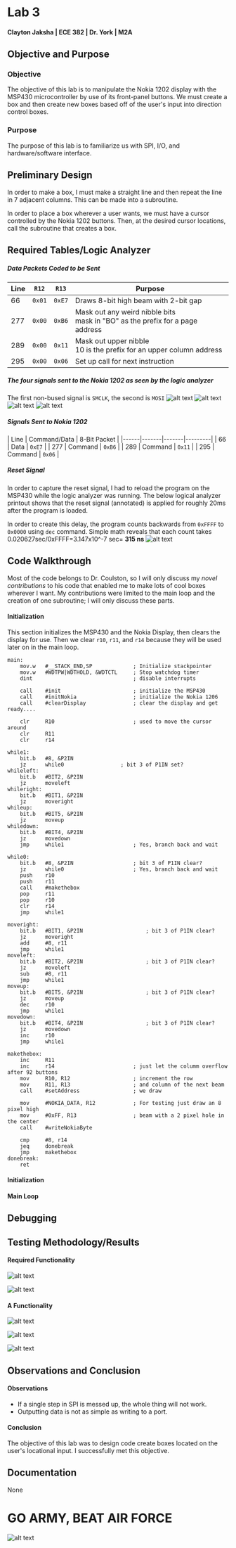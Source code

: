 Lab 3
====
#### Clayton Jaksha | ECE 382 | Dr. York | M2A

## Objective and Purpose
### Objective

The objective of this lab is to manipulate the Nokia 1202 display with the MSP430 microcontroller by use of its front-panel buttons. We must create a box and then create new boxes based off of the user's input into direction control boxes.

### Purpose

The purpose of this lab is to familiarize us with SPI, I/O, and hardware/software interface.

## Preliminary Design

In order to make a box, I must make a straight line and then repeat the line in 7 adjacent columns. This can be made into a subroutine.

In order to place a box wherever a user wants, we must have a cursor controlled by the Nokia 1202 buttons. Then, at the desired cursor locations, call the subroutine that creates a box.

## Required Tables/Logic Analyzer

##### Data Packets Coded to be Sent
| Line | `R12` | `R13` | Purpose |
|------|-------|-------|---------|
| 66 | `0x01` | `0xE7` | Draws 8-bit high beam with 2-bit gap |
| 277 | `0x00` | `0xB6` | Mask out any weird nibble bits <br> mask in "BO" as the prefix for a page address |
| 289 | `0x00` | `0x11` | Mask out upper nibble <br> 10 is the prefix for an upper column address |
| 295 | `0x00` | `0x06` | Set up call for next instruction |

##### The four signals sent to the Nokia 1202 as seen by the logic analyzer
The first non-bused signal is `SMCLK`, the second is `MOSI`
![alt text](http://i.imgur.com/beL5Rfg.jpg "1st Signal")
![alt text](http://i.imgur.com/YfaUCrU.jpg "2nd Signal")
![alt text](http://i.imgur.com/Al6VBRp.jpg "3rd Signal")
![alt text](http://i.imgur.com/xX3yULg.jpg "4th Signal")

##### Signals Sent to Nokia 1202
| Line | Command/Data | 8-Bit Packet |
|------|-------|-------|---------|
| 66 | Data | `0xE7` |
| 277 | Command | `0xB6` |
| 289 | Command | `0x11` |
| 295 | Command | `0x06` |


##### Reset Signal
In order to capture the reset signal, I had to reload the program on the MSP430 while the logic analyzer was running. The below logical analyzer printout shows that the reset signal (annotated) is applied for roughly 20ms after the program is loaded.

In order to create this delay, the program counts backwards from `0xFFFF` to `0x0000` using `dec` command. Simple math reveals that each count takes 0.020627sec/0xFFFF=3.147x10^-7 sec= **315 ns**
![alt text](http://i.imgur.com/AnmCYr4.jpg "Reset Timing")

## Code Walkthrough

Most of the code belongs to Dr. Coulston, so I will only discuss my *novel contributions* to his code that enabled me to make lots of cool boxes wherever I want. My contributions were limited to the main loop and the creation of one subroutine; I will only discuss these parts.


#### Initialization
This section initializes the MSP430 and the Nokia Display, then clears the display for use. Then we clear `r10`, `r11`, and `r14` because they will be used later on in the main loop.
```
main:
	mov.w   #__STACK_END,SP				; Initialize stackpointer
	mov.w   #WDTPW|WDTHOLD, &WDTCTL  	; Stop watchdog timer
	dint								; disable interrupts

	call	#init						; initialize the MSP430
	call	#initNokia					; initialize the Nokia 1206
	call	#clearDisplay				; clear the display and get ready....

	clr		R10							; used to move the cursor around
	clr		R11
	clr 	r14
```
```
while1:
	bit.b	#8, &P2IN
	jz		while0					; bit 3 of P1IN set?
whileleft:
	bit.b	#BIT2, &P2IN
	jz		moveleft
whileright:
	bit.b	#BIT1, &P2IN
	jz		moveright
whileup:
	bit.b	#BIT5, &P2IN
	jz		moveup
whiledown:
	bit.b	#BIT4, &P2IN
	jz		movedown
	jmp		while1						; Yes, branch back and wait
```
```
while0:
	bit.b	#8, &P2IN					; bit 3 of P1IN clear?
	jz		while0						; Yes, branch back and wait
	push	r10
	push	r11
	call	#makethebox
	pop		r11
	pop		r10
	clr		r14
	jmp		while1
```
```
moveright:
	bit.b	#BIT1, &P2IN					; bit 3 of P1IN clear?
	jz		moveright
	add		#8, r11
	jmp		while1
moveleft:
	bit.b	#BIT2, &P2IN					; bit 3 of P1IN clear?
	jz		moveleft
	sub		#8, r11
	jmp		while1
moveup:
	bit.b	#BIT5, &P2IN					; bit 3 of P1IN clear?
	jz		moveup
	dec		r10
	jmp		while1
movedown:
	bit.b	#BIT4, &P2IN					; bit 3 of P1IN clear?
	jz		movedown
	inc		r10
	jmp		while1
```
```
makethebox:
	inc		R11
	inc		r14							; just let the columm overflow after 92 buttons
	mov		R10, R12					; increment the row
	mov		R11, R13					; and column of the next beam
	call	#setAddress					; we draw

	mov		#NOKIA_DATA, R12			; For testing just draw an 8 pixel high
	mov		#0xFF, R13					; beam with a 2 pixel hole in the center
	call	#writeNokiaByte

	cmp		#8, r14
	jeq		donebreak
	jmp		makethebox
donebreak:
	ret
```

#### Initialization



#### Main Loop



## Debugging



## Testing Methodology/Results



#### Required Functionality

![alt text](http://i.imgur.com/yFz0D83.jpg "A vast wasteland of LCD pixels...")

![alt text](http://i.imgur.com/HcHysIj.jpg "A WILD BOX APPEARS!")

#### A Functionality

![alt text](http://i.imgur.com/qPnxqb5.jpg "TWO wild boxes appear!")

![alt text](http://i.imgur.com/UiEswiK.jpg "Stop the madness!")

![alt text](http://i.imgur.com/7zLSPcI.jpg "This could quickly turn into the most self-defeating game of snake")

## Observations and Conclusion
#### Observations

* If a single step in SPI is messed up, the whole thing will not work.
* Outputting data is not as simple as writing to a port.


#### Conclusion

The objective of this lab was to design code create boxes located on the user's locational input. I successfully met this objective.

## Documentation

None


# GO ARMY, BEAT AIR FORCE
![alt text](http://i.imgur.com/hxyaK0K.jpg "GO ARMY, BEAT AIR FORCE")
